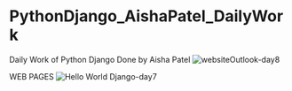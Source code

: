 # PythonDjango_AishaPatel_DailyWork
Daily Work of Python Django Done by Aisha Patel
![websiteOutlook-day8](https://user-images.githubusercontent.com/76744703/120998988-3d303480-c7a6-11eb-9800-594dfa11186a.png)

WEB PAGES
![Hello World Django-day7](https://user-images.githubusercontent.com/76744703/120999675-03136280-c7a7-11eb-9086-6165ec288e1d.png)
